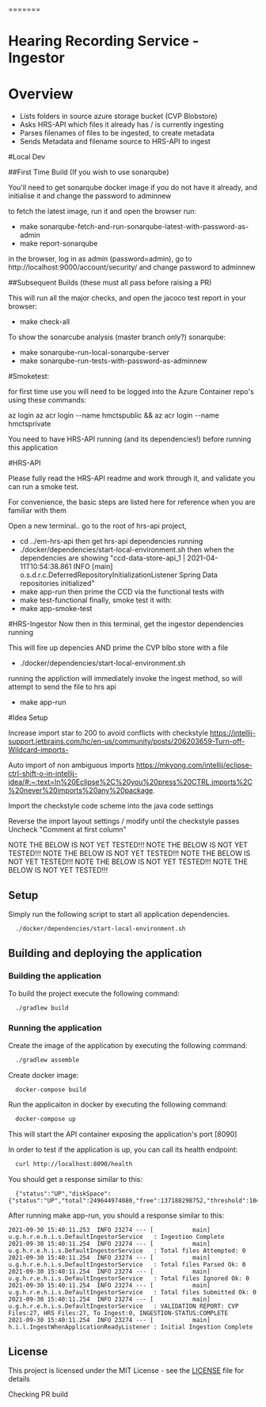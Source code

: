 =======
# Hearing Recording Service - Ingestor

# Overview

- Lists folders in source azure storage bucket (CVP Blobstore)
- Asks HRS-API which files it already has / is currently ingesting
- Parses filenames of files to be ingested, to create metadata
- Sends Metadata and filename source to HRS-API to ingest


#Local Dev

##First Time Build (If you wish to use sonarqube)

You'll need to get sonarqube docker image if you do not have it already, and initialise it and change the password to adminnew

to fetch the latest image, run it and open the browser
run:
- make sonarqube-fetch-and-run-sonarqube-latest-with-password-as-admin
- make report-sonarqube

in the browser, log in as admin (password=admin), go to http://localhost:9000/account/security/ and change password to adminnew


##Subsequent Builds (these must all pass before raising a PR)

This will run all the major checks, and open the jacoco test report in your browser:

- make check-all


To show the sonarcube analysis (master branch only?)
sonarqube:
- make sonarqube-run-local-sonarqube-server
- make sonarqube-run-tests-with-password-as-adminnew


#Smoketest:

for first time use you will need to be logged into the Azure Container repo's using these commands:

az login
az acr login --name hmctspublic && az acr login --name hmctsprivate


You need to have HRS-API running (and its dependencies!) before running this application

#HRS-API

Please fully read the HRS-API readme and work through it, and validate you can run a smoke test.

For convenience, the basic steps are listed here for reference when you are familiar with them

Open a new terminal..
go to the root of hrs-api project,
- cd ../em-hrs-api
then get hrs-api dependencies running
- ./docker/dependencies/start-local-environment.sh
then when the dependencies are showing "ccd-data-store-api_1    | 2021-04-11T10:54:38.861 INFO  [main] o.s.d.r.c.DeferredRepositoryInitializationListener Spring Data repositories initialized"
- make app-run
then prime the CCD via the functional tests with
- make test-functional
finally, smoke test it with:
- make app-smoke-test

#HRS-Ingestor
Now then in this terminal, get the ingestor dependencies running

This will fire up depencies AND prime the CVP blbo store with a file
- ./docker/dependencies/start-local-environment.sh

running the appliction will immediately invoke the ingest method, so will attempt to send the file
to hrs api

- make app-run




#Idea Setup

Increase import star to 200 to avoid conflicts with checkstyle
https://intellij-support.jetbrains.com/hc/en-us/community/posts/206203659-Turn-off-Wildcard-imports-

Auto import of non ambiguous imports
https://mkyong.com/intellij/eclipse-ctrl-shift-o-in-intellij-idea/#:~:text=In%20Eclipse%2C%20you%20press%20CTRL,imports%2C%20never%20imports%20any%20package.

Import the checkstyle code scheme into the java code settings

Reverse the import layout settings / modify until the checkstyle passes
Uncheck "Comment at first column"







NOTE THE BELOW IS NOT YET TESTED!!!
NOTE THE BELOW IS NOT YET TESTED!!!
NOTE THE BELOW IS NOT YET TESTED!!!
NOTE THE BELOW IS NOT YET TESTED!!!
NOTE THE BELOW IS NOT YET TESTED!!!
NOTE THE BELOW IS NOT YET TESTED!!!








## Setup

Simply run the following script to start all application dependencies.

```bash
  ./docker/dependencies/start-local-environment.sh
```

## Building and deploying the application

### Building the application

To build the project execute the following command:

```bash
  ./gradlew build
```

### Running the application

Create the image of the application by executing the following command:

```bash
  ./gradlew assemble
```

Create docker image:

```bash
  docker-compose build
```

Run the applicaiton in docker by executing the following command:

```bash
  docker-compose up
```

This will start the API container exposing the application's port [8090]

In order to test if the application is up, you can call its health endpoint:

```bash
  curl http://localhost:8090/health
```

You should get a response similar to this:

```
  {"status":"UP","diskSpace":{"status":"UP","total":249644974080,"free":137188298752,"threshold":10485760}}
```

After running make app-run, you should a response similar to this:

```
2021-09-30 15:40:11.253  INFO 23274 --- [           main] u.g.h.r.e.h.i.s.DefaultIngestorService   : Ingestion Complete
2021-09-30 15:40:11.254  INFO 23274 --- [           main] u.g.h.r.e.h.i.s.DefaultIngestorService   : Total files Attempted: 0
2021-09-30 15:40:11.254  INFO 23274 --- [           main] u.g.h.r.e.h.i.s.DefaultIngestorService   : Total files Parsed Ok: 0
2021-09-30 15:40:11.254  INFO 23274 --- [           main] u.g.h.r.e.h.i.s.DefaultIngestorService   : Total files Ignored Ok: 0
2021-09-30 15:40:11.254  INFO 23274 --- [           main] u.g.h.r.e.h.i.s.DefaultIngestorService   : Total files Submitted Ok: 0
2021-09-30 15:40:11.254  INFO 23274 --- [           main] u.g.h.r.e.h.i.s.DefaultIngestorService   : VALIDATION REPORT: CVP Files:27, HRS Files:27, To Ingest:0, INGESTION-STATUS:COMPLETE
2021-09-30 15:40:11.254  INFO 23274 --- [           main] h.i.l.IngestWhenApplicationReadyListener : Initial Ingestion Complete
```

## License

This project is licensed under the MIT License - see the [LICENSE](LICENSE) file for details

Checking PR build
